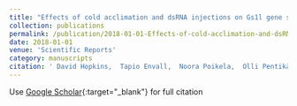 ```yaml
---
title: "Effects of cold acclimation and dsRNA injections on Gs1l gene splicing in Drosophila montana"
collection: publications
permalink: /publication/2018-01-01-Effects-of-cold-acclimation-and-dsRNA-injections-on-Gs1l-gene-splicing-in-Drosophila-montana
date: 2018-01-01
venue: 'Scientific Reports'
category: manuscripts
citation: ' David Hopkins,  Tapio Envall,  Noora Poikela,  Olli Pentikäinen,  Maaria Kankare, &quot;Effects of cold acclimation and dsRNA injections on Gs1l gene splicing in Drosophila montana.&quot; Scientific Reports, 2018.'
---
```

Use [Google Scholar](https://scholar.google.com/scholar?q=Effects+of+cold+acclimation+and+dsRNA+injections+on+Gs1l+gene+splicing+in+Drosophila+montana){:target="_blank"} for full citation